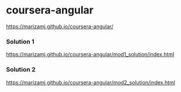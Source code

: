 # coursera-angular
https://marizamj.github.io/coursera-angular/

### Solution 1
https://marizamj.github.io/coursera-angular/mod1_solution/index.html

### Solution 2
https://marizamj.github.io/coursera-angular/mod2_solution/index.html
